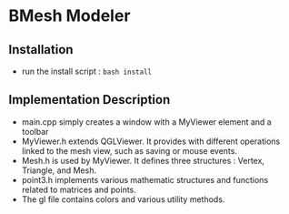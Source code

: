 # BMesh Modeler

## Installation

* run the install script : ```bash install```

## Implementation Description

* main.cpp simply creates a window with a MyViewer element and a toolbar
* MyViewer.h extends QGLViewer. It provides with different operations linked to the mesh view, such as saving or mouse events.
* Mesh.h is used by MyViewer. It defines three structures : Vertex, Triangle, and Mesh.
* point3.h implements various mathematic structures and functions related to matrices and points.
* The gl file contains colors and various utility methods.
